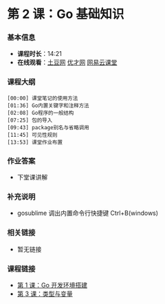 第 2 课：Go 基础知识
==========================

### 基本信息

- **课程时长**：14:21
- **在线观看**：[土豆网](http://www.tudou.com/programs/view/ENEFKbYHZu4/) [优才网](http://www.ucai.cn/course/chapter/69/3210/4556) [网易云课堂](http://study.163.com/course/courseLearn.htm?courseId=306002#/learn/video?lessonId=421013&courseId=306002)

### 课程大纲

	[00:00] 课堂笔记的使用方法
	[01:36] Go内置关键字和注释方法
	[02:08] Go程序的一般结构
	[07:25] 包的导入
	[09:43] package别名与省略调用
	[11:45] 可见性规则
	[13:53] 课堂作业布置
	
### 作业答案

- 下堂课讲解

### 补充说明

- gosublime 调出内置命令行快捷键 Ctrl+B(windows)

### 相关链接

- 暂无链接

### 课程链接

- [第 1 课：Go 开发环境搭建](lecture1.md)
- [第 3 课：类型与变量](lecture3.md)